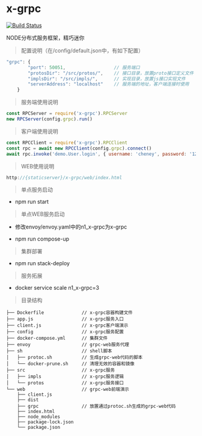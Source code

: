 # x-grpc
[![Build Status](https://travis-ci.com/cheneyweb/x-grpc.svg?branch=master)](https://travis-ci.com/cheneyweb/x-grpc)

NODE分布式服务框架，精巧迷你

>配置说明（在/config/default.json中，有如下配置）
```javascript
"grpc": {
        "port": 50051,                  // 服务端口
        "protosDir": "/src/protos/",    // 接口目录，放置proto接口定义文件
        "implsDir": "/src/impls/",      // 实现目录，放置js接口实现文件
        "serverAddress": "localhost"    // 服务端的地址，客户端连接时使用
    }
```

>服务端使用说明
```javascript
const RPCServer = require('x-grpc').RPCServer
new RPCServer(config.grpc).run()
```

>客户端使用说明
```javascript
const RPCClient = require('x-grpc').RPCClient
const rpc = await new RPCClient(config.grpc).connect()
await rpc.invoke('demo.User.login', { username: 'cheney', password: '123456' }) // package.Service.method
```

>WEB使用说明
```javascript
http://{staticserver}/x-grpc/web/index.html
```

>单点服务启动

- npm run start

>单点WEB服务启动

- 修改envoy/envoy.yaml中的n1_x-grpc为x-grpc

- npm run compose-up

>集群部署

- npm run stack-deploy

>服务拓展

- docker service scale n1_x-grpc=3

>目录结构
```
├── Dockerfile              // x-grpc容器构建文件
├── app.js                  // x-grpc服务入口
├── client.js               // x-grpc客户端演示
├── config                  // x-grpc服务配置
├── docker-compose.yml      // 集群文件
├── envoy                   // grpc-web服务代理
├── sh                      // shell脚本
│   ├── protoc.sh           // 生成grpc-web代码的脚本
│   └── docker-prune.sh     // 清理无效的容器和镜像
├── src                     // x-grpc服务
│   ├── impls               // x-grpc服务逻辑
│   └── protos              // x-grpc服务接口
└── web                     // grpc-web前端演示
    ├── client.js
    ├── dist
    ├── grpc                // 放置通过protoc.sh生成的grpc-web代码
    ├── index.html
    ├── node_modules
    ├── package-lock.json
    └── package.json
```
